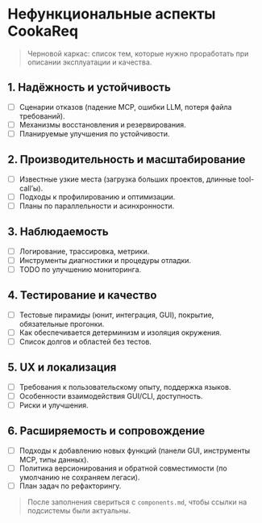 # Нефункциональные аспекты CookaReq

> Черновой каркас: список тем, которые нужно проработать при описании эксплуатации и качества.

## 1. Надёжность и устойчивость
- [ ] Сценарии отказов (падение MCP, ошибки LLM, потеря файла требований).
- [ ] Механизмы восстановления и резервирования.
- [ ] Планируемые улучшения по устойчивости.

## 2. Производительность и масштабирование
- [ ] Известные узкие места (загрузка больших проектов, длинные tool-call’ы).
- [ ] Подходы к профилированию и оптимизации.
- [ ] Планы по параллельности и асинхронности.

## 3. Наблюдаемость
- [ ] Логирование, трассировка, метрики.
- [ ] Инструменты диагностики и процедуры отладки.
- [ ] TODO по улучшению мониторинга.

## 4. Тестирование и качество
- [ ] Тестовые пирамиды (юнит, интеграция, GUI), покрытие, обязательные прогонки.
- [ ] Как обеспечивается детерминизм и изоляция окружения.
- [ ] Список долгов и областей без тестов.

## 5. UX и локализация
- [ ] Требования к пользовательскому опыту, поддержка языков.
- [ ] Особенности взаимодействия GUI/CLI, доступность.
- [ ] Риски и улучшения.

## 6. Расширяемость и сопровождение
- [ ] Подходы к добавлению новых функций (панели GUI, инструменты MCP, типы данных).
- [ ] Политика версионирования и обратной совместимости (по умолчанию не сохраняем легаси).
- [ ] План задач по рефакторингу.

> После заполнения свериться с `components.md`, чтобы ссылки на подсистемы были актуальны.
